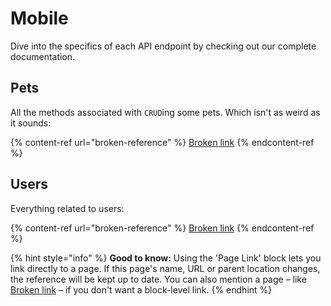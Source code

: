 # Mobile

Dive into the specifics of each API endpoint by checking out our complete documentation.

## Pets

All the methods associated with `CRUD`ing some pets. Which isn't as weird as it sounds:

{% content-ref url="broken-reference" %}
[Broken link](broken-reference)
{% endcontent-ref %}

## Users

Everything related to users:

{% content-ref url="broken-reference" %}
[Broken link](broken-reference)
{% endcontent-ref %}

{% hint style="info" %}
**Good to know:** Using the 'Page Link' block lets you link directly to a page. If this page's name, URL or parent location changes, the reference will be kept up to date. You can also mention a page – like [Broken link](broken-reference "mention") – if you don't want a block-level link.
{% endhint %}
